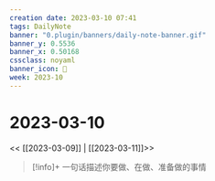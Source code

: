 ```yaml
---
creation date: 2023-03-10 07:41
tags: DailyNote
banner: "0.plugin/banners/daily-note-banner.gif"
banner_y: 0.5536
banner_x: 0.50168
cssclass: noyaml
banner_icon: 💌
week: 2023-10
---
```


# 2023-03-10

<< [[2023-03-09]] | [[2023-03-11]]>>


> [!info]+ 一句话描述你要做、在做、准备做的事情
> 

